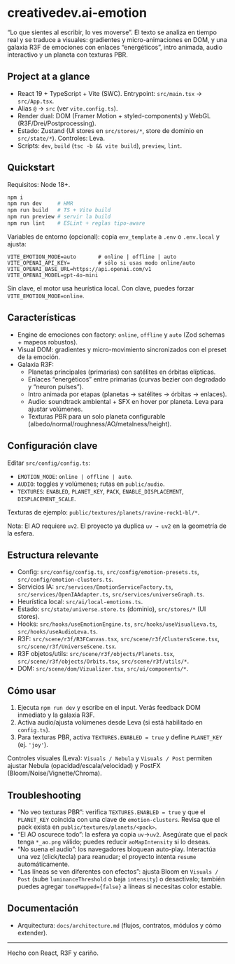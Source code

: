 # creativedev.ai-emotion

“Lo que sientes al escribir, lo ves moverse”. El texto se analiza en tiempo real y se traduce a visuales: gradientes y micro-animaciones en DOM, y una galaxia R3F de emociones con enlaces “energéticos”, intro animada, audio interactivo y un planeta con texturas PBR.

## Project at a glance

- React 19 + TypeScript + Vite (SWC). Entrypoint: `src/main.tsx` → `src/App.tsx`.
- Alias `@` → `src` (ver `vite.config.ts`).
- Render dual: DOM (Framer Motion + styled-components) y WebGL (R3F/Drei/Postprocessing).
- Estado: Zustand (UI stores en `src/stores/*`, store de dominio en `src/state/*`). Controles: Leva.
- Scripts: `dev`, `build` (`tsc -b && vite build`), `preview`, `lint`.

## Quickstart

Requisitos: Node 18+.

```powershell
npm i
npm run dev     # HMR
npm run build   # TS + Vite build
npm run preview # servir la build
npm run lint    # ESLint + reglas tipo-aware
```

Variables de entorno (opcional): copia `env_template` a `.env` o `.env.local` y ajusta:

```dotenv
VITE_EMOTION_MODE=auto       # online | offline | auto
VITE_OPENAI_API_KEY=         # sólo si usas modo online/auto
VITE_OPENAI_BASE_URL=https://api.openai.com/v1
VITE_OPENAI_MODEL=gpt-4o-mini
```

Sin clave, el motor usa heurística local. Con clave, puedes forzar `VITE_EMOTION_MODE=online`.

## Características

- Engine de emociones con factory: `online`, `offline` y `auto` (Zod schemas + mapeos robustos).
- Visual DOM: gradientes y micro-movimiento sincronizados con el preset de la emoción.
- Galaxia R3F:
  - Planetas principales (primarias) con satélites en órbitas elípticas.
  - Enlaces “energéticos” entre primarias (curvas bezier con degradado y “neuron pulses”).
  - Intro animada por etapas (planetas → satélites → órbitas → enlaces).
  - Audio: soundtrack ambiental + SFX en hover por planeta. Leva para ajustar volúmenes.
  - Texturas PBR para un solo planeta configurable (albedo/normal/roughness/AO/metalness/height).

## Configuración clave

Editar `src/config/config.ts`:

- `EMOTION_MODE`: `online | offline | auto`.
- `AUDIO`: toggles y volúmenes; rutas en `public/audio`.
- `TEXTURES`: `ENABLED`, `PLANET_KEY`, `PACK`, `ENABLE_DISPLACEMENT`, `DISPLACEMENT_SCALE`.

Texturas de ejemplo: `public/textures/planets/ravine-rock1-bl/*`.

Nota: El AO requiere `uv2`. El proyecto ya duplica `uv → uv2` en la geometría de la esfera.

## Estructura relevante

- Config: `src/config/config.ts`, `src/config/emotion-presets.ts`, `src/config/emotion-clusters.ts`.
- Servicios IA: `src/services/EmotionServiceFactory.ts`, `src/services/OpenIAAdapter.ts`, `src/services/universeGraph.ts`.
- Heurística local: `src/ai/local-emotions.ts`.
- Estado: `src/state/universe.store.ts` (dominio), `src/stores/*` (UI stores).
- Hooks: `src/hooks/useEmotionEngine.ts`, `src/hooks/useVisualLeva.ts`, `src/hooks/useAudioLeva.ts`.
- R3F: `src/scene/r3f/R3FCanvas.tsx`, `src/scene/r3f/ClustersScene.tsx`, `src/scene/r3f/UniverseScene.tsx`.
- R3F objetos/utils: `src/scene/r3f/objects/Planets.tsx`, `src/scene/r3f/objects/Orbits.tsx`, `src/scene/r3f/utils/*`.
- DOM: `src/scene/dom/Vizualizer.tsx`, `src/ui/components/*`.

## Cómo usar

1. Ejecuta `npm run dev` y escribe en el input. Verás feedback DOM inmediato y la galaxia R3F.
2. Activa audio/ajusta volúmenes desde Leva (si está habilitado en `config.ts`).
3. Para texturas PBR, activa `TEXTURES.ENABLED = true` y define `PLANET_KEY` (ej. `'joy'`).

Controles visuales (Leva): `Visuals / Nebula` y `Visuals / Post` permiten ajustar Nebula (opacidad/escala/velocidad) y PostFX (Bloom/Noise/Vignette/Chroma).

## Troubleshooting

- “No veo texturas PBR”: verifica `TEXTURES.ENABLED = true` y que el `PLANET_KEY` coincida con una clave de `emotion-clusters`. Revisa que el pack exista en `public/textures/planets/<pack>`.
- “El AO oscurece todo”: la esfera ya copia `uv`→`uv2`. Asegúrate que el pack tenga `*_ao.png` válido; puedes reducir `aoMapIntensity` si lo deseas.
- “No suena el audio”: los navegadores bloquean auto-play. Interactúa una vez (click/tecla) para reanudar; el proyecto intenta `resume` automáticamente.
- “Las líneas se ven diferentes con efectos”: ajusta Bloom en `Visuals / Post` (sube `luminanceThreshold` o baja `intensity`) o desactívalo; también puedes agregar `toneMapped={false}` a líneas si necesitas color estable.

## Documentación

- Arquitectura: `docs/architecture.md` (flujos, contratos, módulos y cómo extender).

---

Hecho con React, R3F y cariño.
